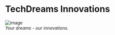 # TechDreams Innovations

![image](https://github.com/TechDreams-Innovations/Logo/assets/95772109/a4cf4a9a-4ca6-4b8a-8e69-2fd8dd8e2d60)
<br>
<i>Your dreams - our innovations.
